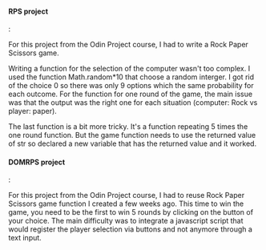 <h4> RPS project</h4>: 
<p>For this project from the Odin Project course, I had to write a Rock Paper Scissors game.</p>
<p>Writing a function for the selection of the computer wasn't too complex. I used the function Math.random*10 that choose a random interger. I got rid of the choice 0 so there was only 9 options which the same probability for each outcome.
For the function for one round of the game, the main issue was that the output was the right one for each situation (computer: Rock vs player: paper).</p>
<p>The last function is a bit more tricky. It's a function repeating 5 times the one round function. But the game function needs to use the returned value of str so declared a new variable that has the returned value and it worked.</p>

<h4>DOMRPS project</h4>: 
<p>For this project from the Odin Project course, I had to reuse Rock Paper Scissors game function I created a few weeks ago.
This time to win the game, you need to be the first to win 5 rounds by clicking on the button of your choice.
The main difficulty was to integrate a javascript script that would register the player selection via buttons and not anymore through a text input.</p>
